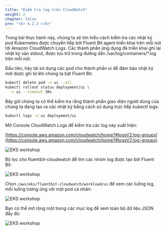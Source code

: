 ```yaml
---
title: "Kiểm tra log trên CloudWatch"
weight: 2
chapter: false
pre: "<b> 4.2.2 </b>"
---
```


Trong bài thực hành này, chúng ta sẽ tìm hiểu cách kiểm tra các nhật ký pod Kubernetes được chuyển tiếp bởi Fluent Bit agent triển khai trên mỗi nút tới Amazon CloudWatch Logs. Các thành phần ứng dụng đã triển khai ghi lại nhật ký vào stdout, được lưu trữ trong đường dẫn /var/log/containers/*.log trên mỗi nút.

Đầu tiên, hãy tái sử dụng các pod cho thành phần ui để đảm bảo nhật ký mới được ghi từ khi chúng ta bật Fluent Bit:

```bash
kubectl delete pod -n ui --all
kubectl rollout status deployment/ui \
  -n ui --timeout 30s
```

Bây giờ chúng ta có thể kiểm tra rằng thành phần giao diện người dùng của chúng ta đang tạo ra các nhật ký bằng cách sử dụng trực tiếp kubectl logs:

```bash
kubectl logs -n ui deployment/ui 
```

Mở Console CloudWatch Logs để kiểm tra các log này xuất hiện:

[https://console.aws.amazon.com/cloudwatch/home?#logsV2:log-groups](https://console.aws.amazon.com/cloudwatch/home?#logsV2:log-groups)

![EKS workshop](/EKS-Workshop-4/images/0006/00016.png?featherlight=false&width=90pc)

Bộ lọc cho fluentbit-cloudwatch để tìm các nhóm log được tạo bởi Fluent Bit:

![EKS workshop](/EKS-Workshop-4/images/0006/00017.png?featherlight=false&width=90pc)

Chọn `/aws/eks/fluentbit-cloudwatch/workload/ui` để xem các luồng log, mỗi luồng tương ứng với một pod cá nhân:

![EKS workshop](/EKS-Workshop-4/images/0006/00018.png?featherlight=false&width=90pc)

Bạn có thể mở rộng một trong các mục log để xem toàn bộ dữ liệu JSON đầy đủ:

![EKS workshop](/EKS-Workshop-4/images/0006/00019.png?featherlight=false&width=90pc)
